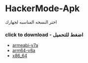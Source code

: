 # HackerMode-Apk

اختر النسخه المناسبه لجهارك
### click to download - اضغط للتحميل
- [armeabi-v7a](https://github.com/Arab-developers/HackerMode-Apk/blob/main/app-armeabi-v7a-release.apk?raw=true)
- [arm64-v8a](https://github.com/Arab-developers/HackerMode-Apk/blob/main/app-arm64-v8a-release.apk?raw=true)
- [x86_64](https://github.com/Arab-developers/HackerMode-Apk/blob/main/app-x86_64-release.apk?raw=true)